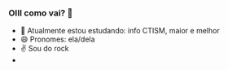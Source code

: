 ### OIII como vai? 👋
- 🌱 Atualmente estou estudando: info CTISM, maior e melhor
- 😄 Pronomes: ela/dela
- ✌ Sou do rock 
- 
<!--
**Julia-sr/Julia-sr** is a ✨ _special_ ✨ repository because its `README.md` (this file) appears on your GitHub profile.

Here are some ideas to get you started:

- 🌱 Atualmente estou estudando: info CTISM, maior e melhor
- 😄 P✌✌ronouns: ela/dela

-->

